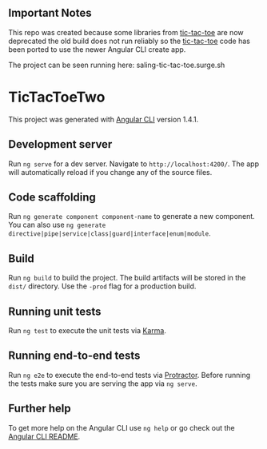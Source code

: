 ## Important Notes ## 

This repo was created because some libraries from [tic-tac-toe](https://github.com/lingsuann02/tic-tac-toe) are now deprecated the old build does not run reliably so the [tic-tac-toe](https://github.com/lingsuann02/tic-tac-toe) code has been ported to use the newer Angular CLI create app.

The project can be seen running here: saling-tic-tac-toe.surge.sh

# TicTacToeTwo

This project was generated with [Angular CLI](https://github.com/angular/angular-cli) version 1.4.1.

## Development server

Run `ng serve` for a dev server. Navigate to `http://localhost:4200/`. The app will automatically reload if you change any of the source files.

## Code scaffolding

Run `ng generate component component-name` to generate a new component. You can also use `ng generate directive|pipe|service|class|guard|interface|enum|module`.

## Build

Run `ng build` to build the project. The build artifacts will be stored in the `dist/` directory. Use the `-prod` flag for a production build.

## Running unit tests

Run `ng test` to execute the unit tests via [Karma](https://karma-runner.github.io).

## Running end-to-end tests

Run `ng e2e` to execute the end-to-end tests via [Protractor](http://www.protractortest.org/).
Before running the tests make sure you are serving the app via `ng serve`.

## Further help

To get more help on the Angular CLI use `ng help` or go check out the [Angular CLI README](https://github.com/angular/angular-cli/blob/master/README.md).
